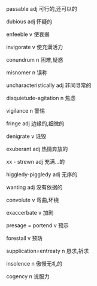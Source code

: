 passable		adj		可行的,还可以的

dubious		adj		怀疑的

enfeeble		v		使衰弱

invigorate		v		使充满活力

conundrum		n		困难,疑惑

misnomer		n		误称

uncharacteristically		adj		非同寻常的

disquietude-agitation		n		焦虑

vigilance		n		警惕

fringe		adj		边缘的,细微的

denigrate		v		诋毁

exuberant		adj		热情奔放的

xx - strewn		adj		充满...的

higgledy-piggledy		adj		无序的

wanting		adj		没有依据的

convolute		v		弯曲,环绕

exaccerbate		v		加剧

presage = portend		v		预示

forestall		v		预防

supplication=entreaty		n		恳求,祈求

insolence		n		傲慢无礼的

cogency		n		说服力